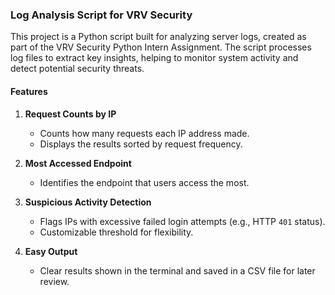 ### Log Analysis Script for VRV Security

This project is a Python script built for analyzing server logs, created as part of the VRV Security Python Intern Assignment. The script processes log files to extract key insights, helping to monitor system activity and detect potential security threats.

#### **Features**
1. **Request Counts by IP**  
   - Counts how many requests each IP address made.  
   - Displays the results sorted by request frequency.

2. **Most Accessed Endpoint**  
   - Identifies the endpoint that users access the most.  

3. **Suspicious Activity Detection**  
   - Flags IPs with excessive failed login attempts (e.g., HTTP `401` status).  
   - Customizable threshold for flexibility.

4. **Easy Output**  
   - Clear results shown in the terminal and saved in a CSV file for later review.
